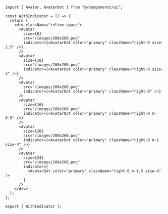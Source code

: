 ﻿```tsx
import { Avatar, AvatarDot } from "@/components/ui";

const WithIndicator = () => {
  return (
    <div className="inline-space">
      <Avatar
        size={8}
        src="/images/200x200.png"
        indicator={<AvatarDot color="primary" className="right-0 size-2.5" />}
      />
      <Avatar
        size={10}
        src="/images/200x200.png"
        indicator={<AvatarDot color="primary" className="right-0 size-3" />}
      />
      <Avatar
        src="/images/200x200.png"
        indicator={<AvatarDot color="primary" className="right-0" />}
      />
      <Avatar
        size={16}
        src="/images/200x200.png"
        indicator={<AvatarDot color="primary" className="right-0 m-0.5" />}
      />
      <Avatar
        size={20}
        src="/images/200x200.png"
        indicator={<AvatarDot color="primary" className="right-0 m-1 size-4" />}
      />
      <Avatar
        size={24}
        src="/images/200x200.png"
        indicator={
          <AvatarDot color="primary" className="right-0 m-1.5 size-4" />
        }
      />
    </div>
  );
};

export { WithIndicator };

```
